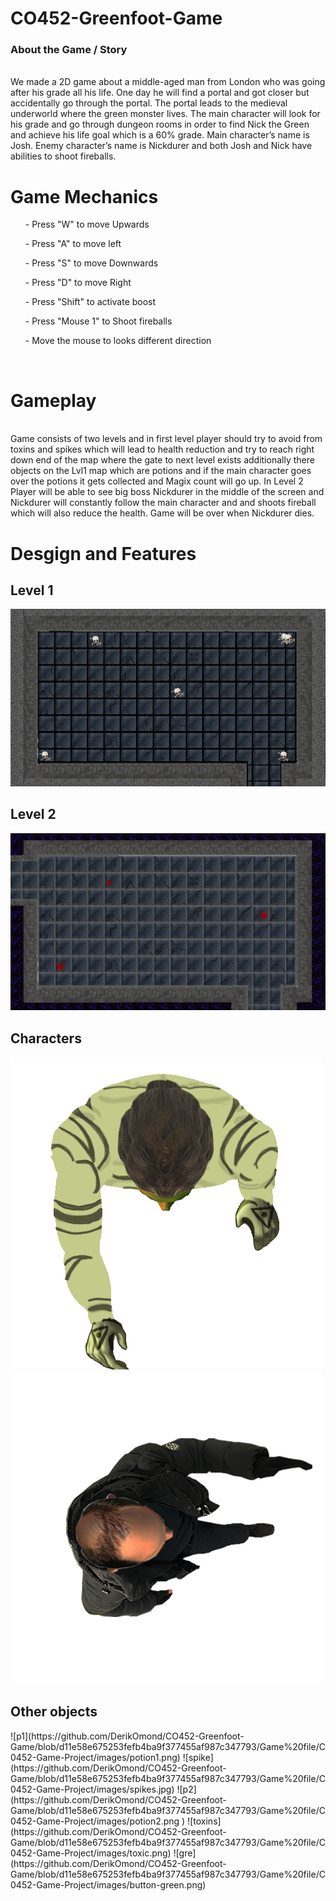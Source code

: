 # CO452-Greenfoot-Game

<h3> About the Game / Story </h3> <br>
We made a 2D game about a middle-aged man from London who was going after his grade all his life. One day he will find a portal and got closer but accidentally go through the portal. The portal leads to the medieval underworld where the green monster lives. The main character will look for his grade and go through dungeon rooms in order to find Nick the Green and achieve his life goal which is a 60% grade. Main character’s name is Josh. Enemy character’s name is Nickdurer and both Josh and Nick have abilities to shoot fireballs.
   <br>
<h1>Game Mechanics </h1>
<ol>- Press "W" to move Upwards </ol>
<ol>- Press "A" to move left </ol>
<ol>- Press "S" to move Downwards </ol>
<ol>- Press "D" to move Right </ol>
<ol>- Press "Shift" to activate boost </ol>
<ol>- Press "Mouse 1" to Shoot fireballs </ol>
<ol>- Move the mouse to looks different direction </ol>
<br>
<h1> Gameplay </h1> <br>
Game consists of two levels and in first level player should try to avoid from toxins and spikes which will lead to health reduction and try to reach right down end of the map where the gate to next level exists additionally there objects on the Lvl1 map which are potions and if the main character goes over the potions it gets collected and Magix count will go up. In Level 2 Player will be able to see big boss Nickdurer in the middle of the screen and Nickdurer will constantly follow the main character and and shoots fireball which will also reduce the health. Game will be over when Nickdurer dies. <br>

<h1> Desgign and Features </h1>

<h2> Level 1 </h2>

![Lvl1](https://github.com/DerikOmond/CO452-Greenfoot-Game/blob/8e799cd6402bac9dbe107c8c464abab615b4ce8f/Game%20file/C0452-Game-Project/images/lvl1.jpg )

<h2> Level 2 </h2>

![Lvl2](https://github.com/DerikOmond/CO452-Greenfoot-Game/blob/5e44fa38b8876f558ef07a4674f85b0eb67d917f/Game%20file/C0452-Game-Project/images/lvl%202.jpg) 

<h2> Characters </h2>

![Nick](https://github.com/DerikOmond/CO452-Greenfoot-Game/blob/499dc47ec284c4192d05f26db291d332451b23df/Game%20file/C0452-Game-Project/images/Nick-Walking%20gif.gif)
![Main](https://github.com/DerikOmond/CO452-Greenfoot-Game/blob/499dc47ec284c4192d05f26db291d332451b23df/Game%20file/C0452-Game-Project/images/PlayerMove3.png)

<h2> Other objects </h2>
![p1](https://github.com/DerikOmond/CO452-Greenfoot-Game/blob/d11e58e675253fefb4ba9f377455af987c347793/Game%20file/C0452-Game-Project/images/potion1.png)
![spike](https://github.com/DerikOmond/CO452-Greenfoot-Game/blob/d11e58e675253fefb4ba9f377455af987c347793/Game%20file/C0452-Game-Project/images/spikes.jpg)
![p2](https://github.com/DerikOmond/CO452-Greenfoot-Game/blob/d11e58e675253fefb4ba9f377455af987c347793/Game%20file/C0452-Game-Project/images/potion2.png )
![toxins](https://github.com/DerikOmond/CO452-Greenfoot-Game/blob/d11e58e675253fefb4ba9f377455af987c347793/Game%20file/C0452-Game-Project/images/toxic.png)
![gre](https://github.com/DerikOmond/CO452-Greenfoot-Game/blob/d11e58e675253fefb4ba9f377455af987c347793/Game%20file/C0452-Game-Project/images/button-green.png)


